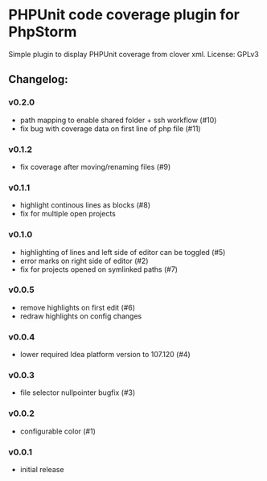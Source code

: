 # PHPUnit code coverage plugin for PhpStorm

Simple plugin to display PHPUnit coverage from clover xml.
License: GPLv3

## Changelog:

### v0.2.0
 * path mapping to enable shared folder + ssh workflow (#10)
 * fix bug with coverage data on first line of php file (#11)

### v0.1.2
 * fix coverage after moving/renaming files (#9)

### v0.1.1
 * highlight continous lines as blocks (#8)
 * fix for multiple open projects

### v0.1.0
 * highlighting of lines and left side of editor can be toggled (#5)
 * error marks on right side of editor (#2)
 * fix for projects opened on symlinked paths (#7)

### v0.0.5
 * remove highlights on first edit (#6)
 * redraw highlights on config changes

### v0.0.4
 * lower required Idea platform version to 107.120 (#4)

### v0.0.3
 * file selector nullpointer bugfix (#3)

### v0.0.2
 * configurable color (#1)

### v0.0.1
 * initial release